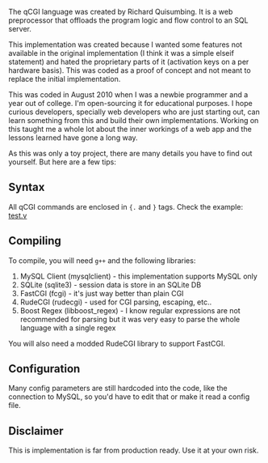 The qCGI language was created by Richard Quisumbing. It is a web preprocessor that offloads the program logic and flow control to an SQL server.

This implementation was created because I wanted some features not available in the original implementation (I think it was a simple elseif statement) and hated the proprietary parts of it (activation keys on a per hardware basis). This was coded as a proof of concept and not meant to replace the initial implementation.

This was coded in August 2010 when I was a newbie programmer and a year out of college. I'm open-sourcing it for educational purposes. I hope curious developers, specially web developers who are just starting out, can learn something from this and build their own implementations. Working on this taught me a whole lot about the inner workings of a web app and the lessons learned have gone a long way.

As this was only a toy project, there are many details you have to find out yourself. But here are a few tips:

Syntax
------

All qCGI commands are enclosed in `{.` and `}` tags. Check the example: [test.v][test]

Compiling
---------

To compile, you will need `g++` and the following libraries:

1. MySQL Client (mysqlclient) - this implementation supports MySQL only
2. SQLite (sqlite3) - session data is store in an SQLite DB
3. FastCGI (fcgi) - it's just way better than plain CGI
4. RudeCGI (rudecgi) - used for CGI parsing, escaping, etc..
5. Boost Regex (libboost\_regex) - I know regular expressions are not recommended for parsing but it was very easy to parse the whole language with a single regex

You will also need a modded RudeCGI library to support FastCGI.

Configuration
-------------

Many config parameters are still hardcoded into the code, like the connection to MySQL, so you'd have to edit that or make it read a config file.

Disclaimer
----------

This is implementation is far from production ready. Use it at your own risk.

[test]: https://github.com/engwan/qcgi/blob/master/test.v
